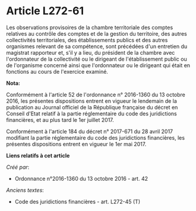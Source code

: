 # Article L272-61

Les observations provisoires de la chambre territoriale des comptes relatives au contrôle des comptes et de la gestion du
territoire, des autres collectivités territoriales, des établissements publics et des autres organismes relevant de sa
compétence, sont précédées d'un entretien du magistrat rapporteur et, s'il y a lieu, du président de la chambre avec
l'ordonnateur de la collectivité ou le dirigeant de l'établissement public ou de l'organisme concerné ainsi que l'ordonnateur
ou le dirigeant qui était en fonctions au cours de l'exercice examiné.

**Nota:**

Conformément à l'article 52 de l'ordonnance n° 2016-1360 du 13 octobre 2016, les présentes dispositions entrent en vigueur le
lendemain de la publication au Journal officiel de la République française du décret en Conseil d'Etat relatif à la partie
réglementaire du code des juridictions financières, et au plus tard le 1er juillet 2017.

Conformément à l'article 184 du décret n° 2017-671 du 28 avril 2017 modifiant la partie réglementaire du code des
juridictions financières, les présentes dispositions entrent en vigueur le 1er mai 2017.

**Liens relatifs à cet article**

_Créé par_:

  - Ordonnance n°2016-1360 du 13 octobre 2016 - art. 42

_Anciens textes_:

  - Code des juridictions financières - art. L272-45 (T)
